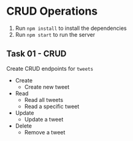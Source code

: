 # CRUD Operations

1. Run `npm install` to install the dependencies
2. Run `npm start` to run the server

## Task 01 - CRUD

Create CRUD endpoints for `tweets`

- Create
  - Create new tweet
- Read
  - Read all tweets
  - Read a specific tweet
- Update
  - Update a tweet
- Delete
  - Remove a tweet
